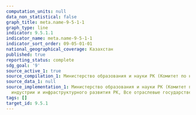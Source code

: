 ```yaml
---
computation_units: null
data_non_statistical: false
graph_title: meta.name-9-5-1-1
graph_type: line
indicator: 9.5.1.1
indicator_name: meta.name-9-5-1-1
indicator_sort_order: 09-05-01-01
national_geographical_coverage: Казахстан
published: true
reporting_status: complete
sdg_goal: '9'
source_active_1: true
source_compilation_1: Министерство образования и науки РК (Комитет по науке)
source_data_1: null
source_implementation_1: Министерство образования и науки РК (Комитет по науке), Министерство
  индустрии и инфраструктурного развития РК, Все отраслевые государственные органы
tags: []
target_id: 9.5.1
---
```

